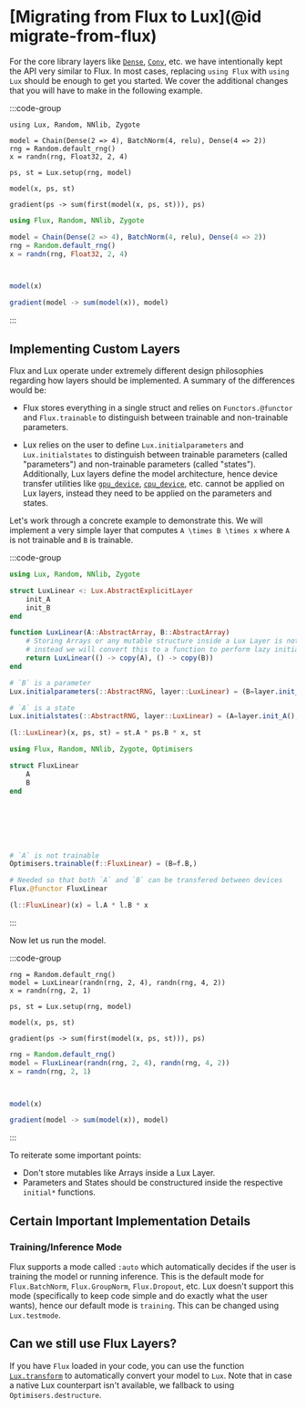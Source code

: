 # [Migrating from Flux to Lux](@id migrate-from-flux)

For the core library layers like [`Dense`](@ref), [`Conv`](@ref), etc. we have intentionally
kept the API very similar to Flux. In most cases, replacing `using Flux` with `using Lux`
should be enough to get you started. We cover the additional changes that you will have to
make in the following example.


:::code-group

```julia{1,7,9,11} [Lux]
using Lux, Random, NNlib, Zygote

model = Chain(Dense(2 => 4), BatchNorm(4, relu), Dense(4 => 2))
rng = Random.default_rng()
x = randn(rng, Float32, 2, 4)

ps, st = Lux.setup(rng, model)

model(x, ps, st)

gradient(ps -> sum(first(model(x, ps, st))), ps)
```

```julia [Flux]
using Flux, Random, NNlib, Zygote

model = Chain(Dense(2 => 4), BatchNorm(4, relu), Dense(4 => 2))
rng = Random.default_rng()
x = randn(rng, Float32, 2, 4)



model(x)

gradient(model -> sum(model(x)), model)
```

:::

## Implementing Custom Layers

Flux and Lux operate under extremely different design philosophies regarding how layers
should be implemented. A summary of the differences would be:

* Flux stores everything in a single struct and relies on `Functors.@functor` and
  `Flux.trainable` to distinguish between trainable and non-trainable parameters.

* Lux relies on the user to define `Lux.initialparameters` and `Lux.initialstates` to
  distinguish between trainable parameters (called "parameters") and non-trainable
  parameters (called "states"). Additionally, Lux layers define the model architecture,
  hence device transfer utilities like [`gpu_device`](@ref), [`cpu_device`](@ref), etc.
  cannot be applied on Lux layers, instead they need to be applied on the parameters and
  states.

Let's work through a concrete example to demonstrate this. We will implement a very simple
layer that computes ``A \times B \times x`` where ``A`` is not trainable and ``B`` is
trainable.

:::code-group

```julia [Lux]
using Lux, Random, NNlib, Zygote

struct LuxLinear <: Lux.AbstractExplicitLayer
    init_A
    init_B
end

function LuxLinear(A::AbstractArray, B::AbstractArray)
    # Storing Arrays or any mutable structure inside a Lux Layer is not recommended
    # instead we will convert this to a function to perform lazy initialization
    return LuxLinear(() -> copy(A), () -> copy(B))
end

# `B` is a parameter
Lux.initialparameters(::AbstractRNG, layer::LuxLinear) = (B=layer.init_B(),)

# `A` is a state
Lux.initialstates(::AbstractRNG, layer::LuxLinear) = (A=layer.init_A(),)

(l::LuxLinear)(x, ps, st) = st.A * ps.B * x, st
```

```julia [Flux]
using Flux, Random, NNlib, Zygote, Optimisers

struct FluxLinear
    A
    B
end







# `A` is not trainable
Optimisers.trainable(f::FluxLinear) = (B=f.B,)

# Needed so that both `A` and `B` can be transfered between devices
Flux.@functor FluxLinear

(l::FluxLinear)(x) = l.A * l.B * x
```

:::

Now let us run the model.

:::code-group

```julia{2,5,7,9} [Lux]
rng = Random.default_rng()
model = LuxLinear(randn(rng, 2, 4), randn(rng, 4, 2))
x = randn(rng, 2, 1)

ps, st = Lux.setup(rng, model)

model(x, ps, st)

gradient(ps -> sum(first(model(x, ps, st))), ps)
```

```julia [Flux]
rng = Random.default_rng()
model = FluxLinear(randn(rng, 2, 4), randn(rng, 4, 2))
x = randn(rng, 2, 1)



model(x)

gradient(model -> sum(model(x)), model)
```

:::

To reiterate some important points:

* Don't store mutables like Arrays inside a Lux Layer.
* Parameters and States should be constructured inside the respective `initial*` functions.

## Certain Important Implementation Details

### Training/Inference Mode

Flux supports a mode called `:auto` which automatically decides if the user is training the
model or running inference. This is the default mode for `Flux.BatchNorm`, `Flux.GroupNorm`,
`Flux.Dropout`, etc. Lux doesn't support this mode (specifically to keep code simple and
do exactly what the user wants), hence our default mode is `training`. This can be changed
using `Lux.testmode`.

## Can we still use Flux Layers?

If you have `Flux` loaded in your code, you can use the function [`Lux.transform`](@ref) to
automatically convert your model to `Lux`. Note that in case a native Lux counterpart isn't
available, we fallback to using `Optimisers.destructure`.
